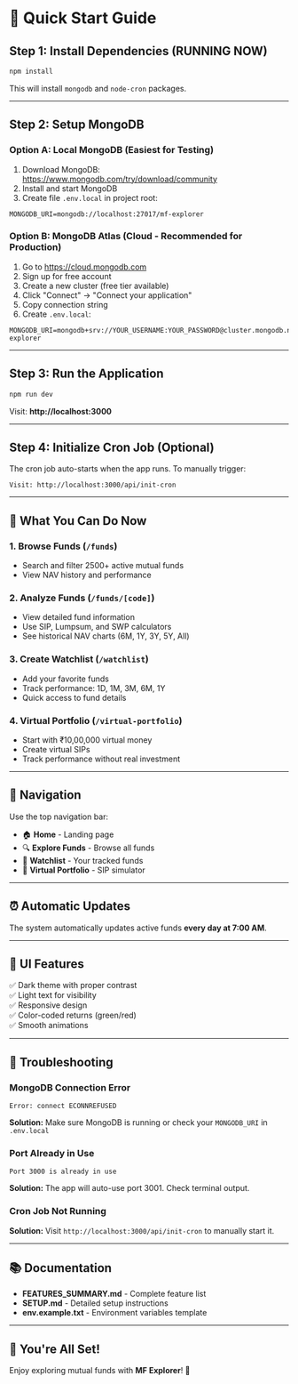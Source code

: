 # 🚀 Quick Start Guide

## Step 1: Install Dependencies (RUNNING NOW)
```bash
npm install
```
This will install `mongodb` and `node-cron` packages.

---

## Step 2: Setup MongoDB

### Option A: Local MongoDB (Easiest for Testing)
1. Download MongoDB: https://www.mongodb.com/try/download/community
2. Install and start MongoDB
3. Create file `.env.local` in project root:
```
MONGODB_URI=mongodb://localhost:27017/mf-explorer
```

### Option B: MongoDB Atlas (Cloud - Recommended for Production)
1. Go to https://cloud.mongodb.com
2. Sign up for free account
3. Create a new cluster (free tier available)
4. Click "Connect" → "Connect your application"
5. Copy connection string
6. Create `.env.local`:
```
MONGODB_URI=mongodb+srv://YOUR_USERNAME:YOUR_PASSWORD@cluster.mongodb.net/mf-explorer
```

---

## Step 3: Run the Application
```bash
npm run dev
```

Visit: **http://localhost:3000**

---

## Step 4: Initialize Cron Job (Optional)
The cron job auto-starts when the app runs. To manually trigger:
```
Visit: http://localhost:3000/api/init-cron
```

---

## 🎯 What You Can Do Now

### 1. **Browse Funds** (`/funds`)
- Search and filter 2500+ active mutual funds
- View NAV history and performance

### 2. **Analyze Funds** (`/funds/[code]`)
- View detailed fund information
- Use SIP, Lumpsum, and SWP calculators
- See historical NAV charts (6M, 1Y, 3Y, 5Y, All)

### 3. **Create Watchlist** (`/watchlist`)
- Add your favorite funds
- Track performance: 1D, 1M, 3M, 6M, 1Y
- Quick access to fund details

### 4. **Virtual Portfolio** (`/virtual-portfolio`)
- Start with ₹10,00,000 virtual money
- Create virtual SIPs
- Track performance without real investment

---

## 📱 Navigation

Use the top navigation bar:
- 🏠 **Home** - Landing page
- 🔍 **Explore Funds** - Browse all funds
- 📌 **Watchlist** - Your tracked funds
- 💼 **Virtual Portfolio** - SIP simulator

---

## ⏰ Automatic Updates

The system automatically updates active funds **every day at 7:00 AM**.

---

## 🎨 UI Features

✅ Dark theme with proper contrast  
✅ Light text for visibility  
✅ Responsive design  
✅ Color-coded returns (green/red)  
✅ Smooth animations  

---

## 🐛 Troubleshooting

### MongoDB Connection Error
```
Error: connect ECONNREFUSED
```
**Solution:** Make sure MongoDB is running or check your `MONGODB_URI` in `.env.local`

### Port Already in Use
```
Port 3000 is already in use
```
**Solution:** The app will auto-use port 3001. Check terminal output.

### Cron Job Not Running
**Solution:** Visit `http://localhost:3000/api/init-cron` to manually start it.

---

## 📚 Documentation

- **FEATURES_SUMMARY.md** - Complete feature list
- **SETUP.md** - Detailed setup instructions
- **env.example.txt** - Environment variables template

---

## 🎉 You're All Set!

Enjoy exploring mutual funds with **MF Explorer**! 🚀
